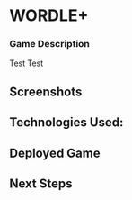 # WORDLE+



### Game Description

Test
Test

## Screenshots

## Technologies Used:

## Deployed Game

## Next Steps
